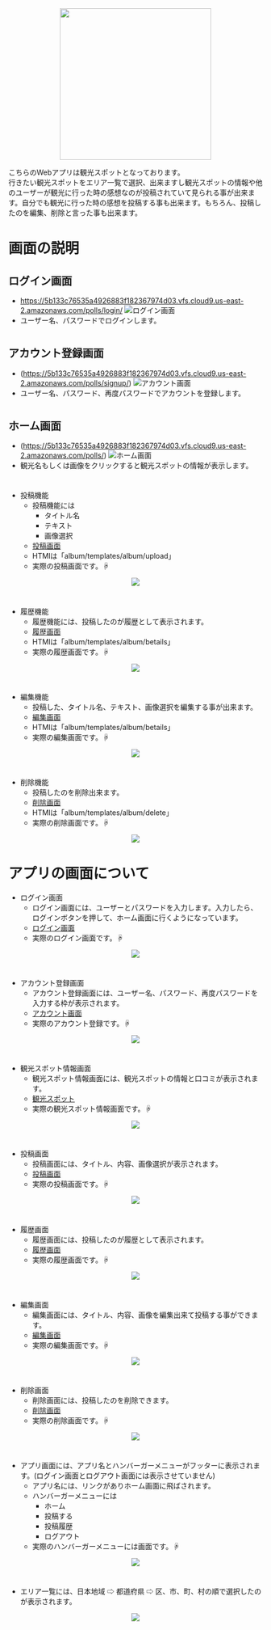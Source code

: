<div align="center">
<img width="300" src="https://user-images.githubusercontent.com/67186355/110197054-3387ef80-7e8c-11eb-96f6-6b2b2bc2512f.jpg">
</div>

こちらのWebアプリは観光スポットとなっております。  
行きたい観光スポットをエリア一覧で選択、出来ますし観光スポットの情報や他のユーザーが観光に行った時の感想なのが投稿されていて見られる事が出来ます。自分でも観光に行った時の感想を投稿する事も出来ます。もちろん、投稿したのを編集、削除と言った事も出来ます。

# 画面の説明
## ログイン画面
* https://5b133c76535a4926883f182367974d03.vfs.cloud9.us-east-2.amazonaws.com/polls/login/
![ログイン画面](https://user-images.githubusercontent.com/67186355/110622349-aff93600-81de-11eb-8a23-5d12c114e340.png)
* ユーザー名、パスワードでログインします。

#

## アカウント登録画面
* (https://5b133c76535a4926883f182367974d03.vfs.cloud9.us-east-2.amazonaws.com/polls/signup/)
![アカウント画面]("https://user-images.githubusercontent.com/67186355/110622625-0f574600-81df-11eb-8336-4937b104a10a.png")
* ユーザー名、パスワード、再度パスワードでアカウントを登録します。

#

## ホーム画面
* (https://5b133c76535a4926883f182367974d03.vfs.cloud9.us-east-2.amazonaws.com/polls/)
![ホーム画面]("https://user-images.githubusercontent.com/67186355/110510095-344baa80-8146-11eb-8951-34b36bf0a044.png")
* 観光名もしくは画像をクリックすると観光スポットの情報が表示します。

#

* 投稿機能
  * 投稿機能には
    * タイトル名
    * テキスト
    * 画像選択
  * [投稿画面](https://5b133c76535a4926883f182367974d03.vfs.cloud9.us-east-2.amazonaws.com/album/upload/)
  * HTMlは「album/templates/album/upload」
  * 実際の投稿画面です。☟
<div align="center">
<img src="https://user-images.githubusercontent.com/67186355/110510495-94dae780-8146-11eb-80c2-3a819d4b23a7.png">
</div>

#

* 履歴機能
  * 履歴機能には、投稿したのが履歴として表示されます。
  * [履歴画面](https://5b133c76535a4926883f182367974d03.vfs.cloud9.us-east-2.amazonaws.com/album/betails/)
  * HTMlは「album/templates/album/betails」
  * 実際の履歴画面です。☟
<div align="center">
<img src="https://user-images.githubusercontent.com/67186355/110510982-16cb1080-8147-11eb-8794-47f607e6ddbe.png">
</div>

#

* 編集機能
  * 投稿した、タイトル名、テキスト、画像選択を編集する事が出来ます。
  * [編集画面](https://5b133c76535a4926883f182367974d03.vfs.cloud9.us-east-2.amazonaws.com/album/83/edit)
  * HTMlは「album/templates/album/betails」
  * 実際の編集画面です。☟
<div align="center">
<img src="https://user-images.githubusercontent.com/67186355/110511201-5691f800-8147-11eb-9f21-67ffc9931ddc.png">
</div>

#

* 削除機能
  * 投稿したのを削除出来ます。
  * [削除画面](https://5b133c76535a4926883f182367974d03.vfs.cloud9.us-east-2.amazonaws.com/album/82/delete)
  * HTMlは「album/templates/album/delete」
  * 実際の削除画面です。☟
<div align="center">
<img src="https://user-images.githubusercontent.com/67186355/110578924-14999e00-81a9-11eb-9b99-9f7f058706b8.png">
</div>

# アプリの画面について
* ログイン画面
  * ログイン画面には、ユーザーとパスワードを入力します。入力したら、ログインボタンを押して、ホーム画面に行くようになっています。
  * [ログイン画面](https://5b133c76535a4926883f182367974d03.vfs.cloud9.us-east-2.amazonaws.com/polls/login/)
  * 実際のログイン画面です。☟
<div align="center">
<img src="https://user-images.githubusercontent.com/67186355/110622349-aff93600-81de-11eb-8a23-5d12c114e340.png">
</div>

#

* アカウント登録画面
  * アカウント登録画面には、ユーザー名、パスワード、再度パスワードを入力する枠が表示されます。
  * [アカウント画面](https://5b133c76535a4926883f182367974d03.vfs.cloud9.us-east-2.amazonaws.com/polls/signup/)
  * 実際のアカウント登録です。☟
<div align="center">
<img src="https://user-images.githubusercontent.com/67186355/110622625-0f574600-81df-11eb-8336-4937b104a10a.png">
</div>
 
 #
 


#

* 観光スポット情報画面
  * 観光スポット情報画面には、観光スポットの情報と口コミが表示されます。
  * [観光スポット](https://5b133c76535a4926883f182367974d03.vfs.cloud9.us-east-2.amazonaws.com/album/showall/)
  * 実際の観光スポット情報画面です。☟
<div align="center">
<img src="https://user-images.githubusercontent.com/67186355/110513425-8e01a400-8149-11eb-96da-d502859d75c6.png">
</div>

#

* 投稿画面
  * 投稿画面には、タイトル、内容、画像選択が表示されます。
  * [投稿画面](https://5b133c76535a4926883f182367974d03.vfs.cloud9.us-east-2.amazonaws.com/album/upload/)
  * 実際の投稿画面です。☟
<div align="center">
<img src="https://user-images.githubusercontent.com/67186355/110510495-94dae780-8146-11eb-80c2-3a819d4b23a7.png">
</div>

#

* 履歴画面
  * 履歴画面には、投稿したのが履歴として表示されます。
  * [履歴画面](https://5b133c76535a4926883f182367974d03.vfs.cloud9.us-east-2.amazonaws.com/album/betails/)
  * 実際の履歴画面です。☟
<div align="center">
<img src="https://user-images.githubusercontent.com/67186355/110510982-16cb1080-8147-11eb-8794-47f607e6ddbe.png">
</div>

#

* 編集画面
  * 編集画面には、タイトル、内容、画像を編集出来て投稿する事ができます。
  * [編集画面](https://5b133c76535a4926883f182367974d03.vfs.cloud9.us-east-2.amazonaws.com/album/83/edit)
  * 実際の編集画面です。☟
<div align="center">
<img src="https://user-images.githubusercontent.com/67186355/110511201-5691f800-8147-11eb-9f21-67ffc9931ddc.png">
</div>

#

* 削除画面
  * 削除画面には、投稿したのを削除できます。
  * [削除画面](https://5b133c76535a4926883f182367974d03.vfs.cloud9.us-east-2.amazonaws.com/album/82/delete)
  * 実際の削除画面です。☟
<div align="center">
<img src="https://user-images.githubusercontent.com/67186355/110578924-14999e00-81a9-11eb-9b99-9f7f058706b8.png">
</div>

#

* アプリ画面には、アプリ名とハンバーガーメニューがフッターに表示されます。(ログイン画面とログアウト画面には表示させていません)
  * アプリ名には、リンクがありホーム画面に飛ばされます。
  * ハンバーガーメニューには
    * ホーム
    * 投稿する
    * 投稿履歴
    * ログアウト
  * 実際のハンバーガーメニューには画面です。☟
<div align="center">
<img src="https://user-images.githubusercontent.com/67186355/110513640-cbfec800-8149-11eb-955b-29d340c6adcd.png">
</div>

#

* エリア一覧には、日本地域 ⇨ 都道府県 ⇨ 区、市、町、村の順で選択したのが表示されます。
<div align="center">
<img src="https://user-images.githubusercontent.com/67186355/110579361-fda77b80-81a9-11eb-88e0-0d96a431b24c.png">
</div>
